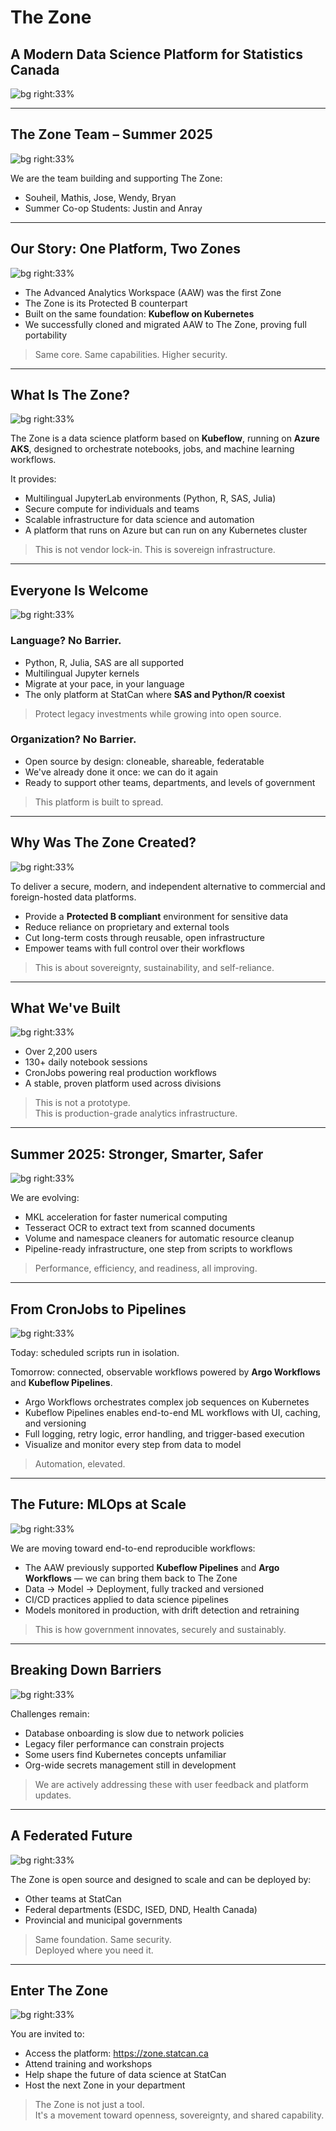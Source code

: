 <!-- Title Slide -->
# The Zone  
## A Modern Data Science Platform for Statistics Canada

![bg right:33%](./zone-0.png)

---

<!-- Who We Are -->
## The Zone Team – Summer 2025

![bg right:33%](./zone-0.png)

We are the team building and supporting The Zone:

- Souheil, Mathis, Jose, Wendy, Bryan
- Summer Co-op Students: Justin and Anray  

---

<!-- Our Story / History -->
## Our Story: One Platform, Two Zones

![bg right:33%](./zone-1.png)

- The Advanced Analytics Workspace (AAW) was the first Zone
- The Zone is its Protected B counterpart
- Built on the same foundation: **Kubeflow on Kubernetes**  
- We successfully cloned and migrated AAW to The Zone, proving full portability

> Same core. Same capabilities. Higher security.

---

<!-- What is The Zone? -->
## What Is The Zone?

![bg right:33%](./zone-1.png)

The Zone is a data science platform based on **Kubeflow**, running on **Azure AKS**, designed to orchestrate notebooks, jobs, and machine learning workflows.

It provides:

- Multilingual JupyterLab environments (Python, R, SAS, Julia)  
- Secure compute for individuals and teams  
- Scalable infrastructure for data science and automation  
- A platform that runs on Azure but can run on any Kubernetes cluster

> This is not vendor lock-in. This is sovereign infrastructure.

---

<!-- Inclusivity & SAS Coexistence -->
## Everyone Is Welcome

![bg right:33%](./zone-2.png)

### Language? No Barrier.

- Python, R, Julia, SAS are all supported  
- Multilingual Jupyter kernels  
- Migrate at your pace, in your language  
- The only platform at StatCan where **SAS and Python/R coexist**

> Protect legacy investments while growing into open source.

### Organization? No Barrier.

- Open source by design: cloneable, shareable, federatable  
- We've already done it once: we can do it again  
- Ready to support other teams, departments, and levels of government

> This platform is built to spread.

---

<!-- Why Created -->
## Why Was The Zone Created?

![bg right:33%](./zone-2.png)

To deliver a secure, modern, and independent alternative to commercial and foreign-hosted data platforms.

- Provide a **Protected B compliant** environment for sensitive data  
- Reduce reliance on proprietary and external tools  
- Cut long-term costs through reusable, open infrastructure  
- Empower teams with full control over their workflows

> This is about sovereignty, sustainability, and self-reliance.

---

<!-- Platform Strengths -->
## What We've Built

![bg right:33%](./zone-3.png)

- Over 2,200 users  
- 130+ daily notebook sessions  
- CronJobs powering real production workflows  
- A stable, proven platform used across divisions

> This is not a prototype.  
> This is production-grade analytics infrastructure.

---

<!-- Summer 2025 -->
## Summer 2025: Stronger, Smarter, Safer

![bg right:33%](./zone-3.png)

We are evolving:

- MKL acceleration for faster numerical computing  
- Tesseract OCR to extract text from scanned documents  
- Volume and namespace cleaners for automatic resource cleanup  
- Pipeline-ready infrastructure, one step from scripts to workflows

> Performance, efficiency, and readiness, all improving.

---

<!-- From Cron to Pipeline -->
## From CronJobs to Pipelines

![bg right:33%](./zone-4.png)

Today: scheduled scripts run in isolation.

Tomorrow: connected, observable workflows powered by **Argo Workflows** and **Kubeflow Pipelines**.

- Argo Workflows orchestrates complex job sequences on Kubernetes  
- Kubeflow Pipelines enables end-to-end ML workflows with UI, caching, and versioning  
- Full logging, retry logic, error handling, and trigger-based execution  
- Visualize and monitor every step from data to model

> Automation, elevated.

---

<!-- Future: Kubeflow Pipelines -->
## The Future: MLOps at Scale

![bg right:33%](./zone-4.png)

We are moving toward end-to-end reproducible workflows:

- The AAW previously supported **Kubeflow Pipelines** and **Argo Workflows** — we can bring them back to The Zone  
- Data -> Model -> Deployment, fully tracked and versioned  
- CI/CD practices applied to data science pipelines  
- Models monitored in production, with drift detection and retraining

> This is how government innovates, securely and sustainably.

---

<!-- Data Access -->
## Breaking Down Barriers

![bg right:33%](./zone-4.png)

Challenges remain:

- Database onboarding is slow due to network policies  
- Legacy filer performance can constrain projects  
- Some users find Kubernetes concepts unfamiliar  
- Org-wide secrets management still in development

> We are actively addressing these with user feedback and platform updates.

---

<!-- Portability & Federated Future -->
## A Federated Future

![bg right:33%](./zone-0.png)

The Zone is open source and designed to scale and can be deployed by:

- Other teams at StatCan  
- Federal departments (ESDC, ISED, DND, Health Canada)  
- Provincial and municipal governments

> Same foundation. Same security.  
> Deployed where you need it.

---

<!-- Call to Action -->
## Enter The Zone

![bg right:33%](./zone-0.png)

You are invited to:

- Access the platform: https://zone.statcan.ca    
- Attend training and workshops  
- Help shape the future of data science at StatCan  
- Host the next Zone in your department

> The Zone is not just a tool.  
> It's a movement toward openness, sovereignty, and shared capability.
